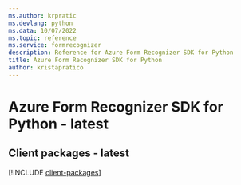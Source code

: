 ```yaml
---
ms.author: krpratic
ms.devlang: python
ms.data: 10/07/2022
ms.topic: reference
ms.service: formrecognizer
description: Reference for Azure Form Recognizer SDK for Python
title: Azure Form Recognizer SDK for Python
author: kristapratico
---
```

# Azure Form Recognizer SDK for Python - latest

## Client packages - latest
[!INCLUDE [client-packages](form-recognizer-client-index.md)]